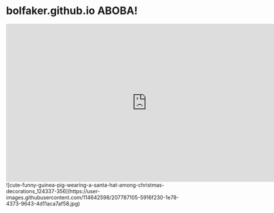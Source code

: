 # bolfaker.github.io ABOBA!
<iframe width="768" height="432" src="https://miro.com/app/live-embed/uXjVPBRxToE=/?moveToViewport=-1232,-460,2048,1033&embedId=48507836568" frameborder="0" scrolling="no" allowfullscreen></iframe>
![cute-funny-guinea-pig-wearing-a-santa-hat-among-christmas-decorations_124337-356](https://user-images.githubusercontent.com/114642598/207787105-5916f230-1e78-4373-9643-4d11aca7af58.jpg)
